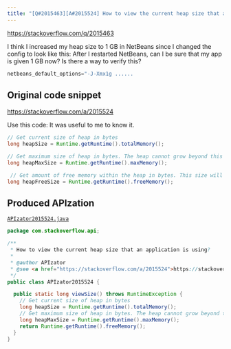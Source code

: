```yaml
---
title: "[Q#2015463][A#2015524] How to view the current heap size that an application is using?"
---
```


https://stackoverflow.com/q/2015463

I think I increased my heap size to 1 GB in NetBeans since I changed the config to look like this:
After I restarted NetBeans, can I be sure that my app is given 1 GB now?
Is there a way to verify this?


```java
netbeans_default_options="-J-Xmx1g ......
```


## Original code snippet

https://stackoverflow.com/a/2015524

Use this code:
It was useful to me to know it.

```java
// Get current size of heap in bytes
long heapSize = Runtime.getRuntime().totalMemory(); 

// Get maximum size of heap in bytes. The heap cannot grow beyond this size.// Any attempt will result in an OutOfMemoryException.
long heapMaxSize = Runtime.getRuntime().maxMemory();

 // Get amount of free memory within the heap in bytes. This size will increase // after garbage collection and decrease as new objects are created.
long heapFreeSize = Runtime.getRuntime().freeMemory();
```

## Produced APIzation

[`APIzator2015524.java`](/data/search/java/APIzator2015524.java)

```java
package com.stackoverflow.api;

/**
 * How to view the current heap size that an application is using?
 *
 * @author APIzator
 * @see <a href="https://stackoverflow.com/a/2015524">https://stackoverflow.com/a/2015524</a>
 */
public class APIzator2015524 {

  public static long viewSize() throws RuntimeException {
    // Get current size of heap in bytes
    long heapSize = Runtime.getRuntime().totalMemory();
    // Get maximum size of heap in bytes. The heap cannot grow beyond this size.// Any attempt will result in an OutOfMemoryException.
    long heapMaxSize = Runtime.getRuntime().maxMemory();
    return Runtime.getRuntime().freeMemory();
  }
}
```
